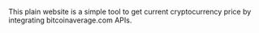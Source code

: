 This plain website is a simple tool to get current cryptocurrency price by integrating bitcoinaverage.com APIs.
